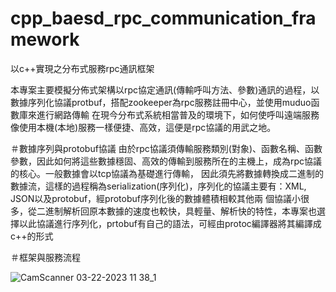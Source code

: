 # cpp_baesd_rpc_communication_framework
以c++實現之分布式服務rpc通訊框架

本專案主要模擬分佈式架構以rpc協定通訊(傳輸呼叫方法、參數)通訊的過程，以數據序列化協議protbuf，搭配zookeeper為rpc服務註冊中心，並使用muduo函數庫來進行網路傳輸
在現今分布式系統相當普及的環境下，如何使呼叫遠端服務像使用本機(本地)服務一樣便捷、高效，這便是rpc協議的用武之地。

＃數據序列與protobuf協議
由於rpc協議須傳輸服務類別(對象)、函數名稱、函數參數，因此如何將這些數據穩固、高效的傳輸到服務所在的主機上，成為rpc協議的核心。一般數據會以tcp協議為基礎進行傳輸，
因此須先將數據轉換成二進制的數據流，這樣的過程稱為serialization(序列化)，序列化的協議主要有：XML, JSON以及protobuf，經protobuf序列化後的數據體積相較其他兩
個協議小很多，從二進制解析回原本數據的速度也較快，具輕量、解析快的特性，本專案也選擇以此協議進行序列化，prtobuf有自己的語法，可經由protoc編譯器將其編譯成c++的形式

＃框架與服務流程

![CamScanner 03-22-2023 11 38_1](https://user-images.githubusercontent.com/128550044/226798707-00e89de1-070c-4f91-9328-51e61fb17367.jpg)
